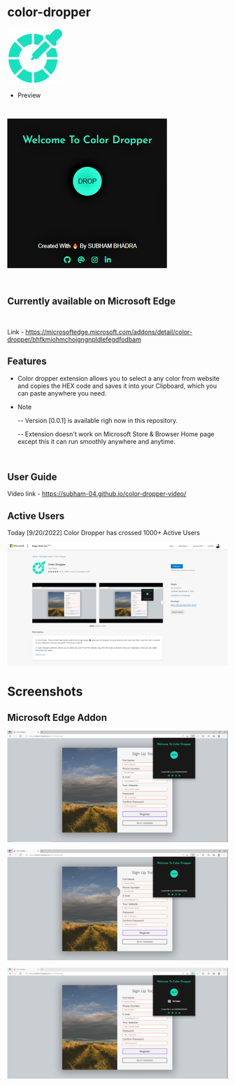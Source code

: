 # color-dropper

![App Screenshot](https://github.com/subham-04/color-dropper/blob/main/128.png)

- Preview

<br>

![App Screenshot](https://github.com/subham-04/color-dropper/blob/main/cld%20(2).png)

<br>

## Currently available on Microsoft Edge

<br>


Link - https://microsoftedge.microsoft.com/addons/detail/color-dropper/bhfkmiohmchojgngnpldlefegdfodbam



## Features


- Color dropper extension allows you to select a any color from website and copies the HEX code and saves it into your Clipboard, which you can paste anywhere you need.

- Note
    
    --   Version [0.0.1] is available righ now in this repository.
    
    --   Extension doesn't work on Microsoft Store & Browser Home page except this it can run smoothly anywhere and anytime.
    
    
<br>
    

## User Guide

Video link - https://subham-04.github.io/color-dropper-video/

## Active Users

Today [9/20/2022] Color Dropper has crossed 1000+ Active Users

![App Screenshot](https://github.com/subham-04/color-dropper/blob/main/Screenshot%202022-09-20%20003928.png)


# Screenshots

## Microsoft Edge Addon



![App Screenshot](https://github.com/subham-04/color-dropper/blob/main/2.png)


![App Screenshot](https://github.com/subham-04/color-dropper/blob/main/4.PNG)

![App Screenshot](https://github.com/subham-04/color-dropper/blob/main/5.png)
